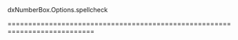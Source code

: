 <!--id-->dxNumberBox.Options.spellcheck<!--/id-->
<!--merge--><!--/merge-->
<!--hidden--><!--/hidden-->
===========================================================================
